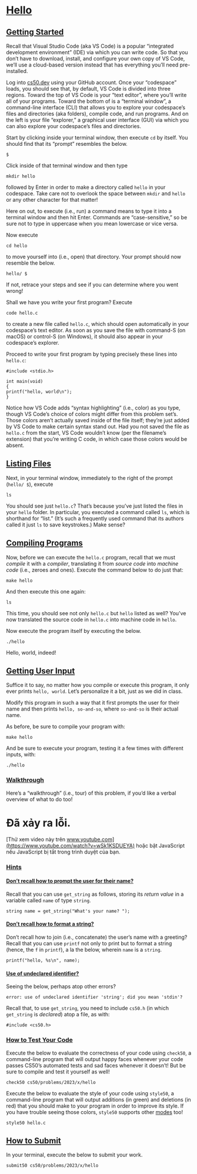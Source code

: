 # [Hello](#hello)

## [Getting Started](#getting-started)

Recall that Visual Studio Code (aka VS Code) is a popular “integrated
development environment” (IDE) via which you can write code. So that you
don’t have to download, install, and configure your own copy of VS Code,
we’ll use a cloud-based version instead that has everything you’ll need
pre-installed.

Log into [cs50.dev](https://cs50.dev/) using your GitHub account. Once
your “codespace” loads, you should see that, by default, VS Code is
divided into three regions. Toward the top of VS Code is your “text
editor”, where you’ll write all of your programs. Toward the bottom of
is a “terminal window”, a command-line interface (CLI) that allows you
to explore your codespace’s files and directories (aka folders), compile
code, and run programs. And on the left is your file “explorer,” a
graphical user interface (GUI) via which you can also explore your
codespace’s files and directories.

Start by clicking inside your terminal window, then execute `cd` by
itself. You should find that its “prompt” resembles the below.

``` highlight
$
```

Click inside of that terminal window and then type

``` highlight
mkdir hello
```

followed by Enter in order to make a directory called `hello` in your
codespace. Take care not to overlook the space between `mkdir` and
`hello` or any other character for that matter!

Here on out, to execute (i.e., run) a command means to type it into a
terminal window and then hit Enter. Commands are “case-sensitive,” so be
sure not to type in uppercase when you mean lowercase or vice versa.

Now execute

``` highlight
cd hello
```

to move yourself into (i.e., open) that directory. Your prompt should
now resemble the below.

``` highlight
hello/ $
```

If not, retrace your steps and see if you can determine where you went
wrong!

Shall we have you write your first program? Execute

``` highlight
code hello.c
```

to create a new file called `hello.c`, which should open automatically
in your codespace’s text editor. As soon as you save the file with
command-S (on macOS) or control-S (on Windows), it should also appear in
your codespace’s explorer.

Proceed to write your first program by typing precisely these lines into
`hello.c`:

``` highlight
#include <stdio.h>

int main(void)
{
printf("hello, world\n");
}
```

Notice how VS Code adds “syntax highlighting” (i.e., color) as you type,
though VS Code’s choice of colors might differ from this problem set’s.
Those colors aren’t actually saved inside of the file itself; they’re
just added by VS Code to make certain syntax stand out. Had you not
saved the file as `hello.c` from the start, VS Code wouldn’t know (per
the filename’s extension) that you’re writing C code, in which case
those colors would be absent.

## [Listing Files](#listing-files)

Next, in your terminal window, immediately to the right of the prompt
(`hello/ $`), execute

``` highlight
ls
```

You should see just `hello.c`? That’s because you’ve just listed the
files in your `hello` folder. In particular, you executed a command
called `ls`, which is shorthand for “list.” (It’s such a frequently used
command that its authors called it just `ls` to save keystrokes.) Make
sense?

## [Compiling Programs](#compiling-programs)

Now, before we can execute the `hello.c` program, recall that we must
*compile* it with a *compiler*, translating it from *source code* into
*machine code* (i.e., zeroes and ones). Execute the command below to do
just that:

``` highlight
make hello
```

And then execute this one again:

``` highlight
ls
```

This time, you should see not only `hello.c` but `hello` listed as well?
You’ve now translated the source code in `hello.c` into machine code in
`hello`.

Now execute the program itself by executing the below.

``` highlight
./hello
```

Hello, world, indeed!

## [Getting User Input](#getting-user-input)

Suffice it to say, no matter how you compile or execute this program, it
only ever prints `hello, world`. Let’s personalize it a bit, just as we
did in class.

Modify this program in such a way that it first prompts the user for
their name and then prints `hello, so-and-so`, where `so-and-so` is
their actual name.

As before, be sure to compile your program with:

``` highlight
make hello
```

And be sure to execute your program, testing it a few times with
different inputs, with:

``` highlight
./hello
```

### [Walkthrough](#walkthrough)

Here’s a “walkthrough” (i.e., tour) of this problem, if you’d like a
verbal overview of what to do too!

# Đã xảy ra lỗi.

[Thử xem video này trên
www.youtube.com](https://www.youtube.com/watch?v=wSk1KSDUEYA) hoặc bật
JavaScript nếu JavaScript bị tắt trong trình duyệt của bạn.

### [Hints](#hints)

#### [Don’t recall how to prompt the user for their name?](#dont-recall-how-to-prompt-the-user-for-their-name)

Recall that you can use `get_string` as follows, storing its *return
value* in a variable called `name` of type `string`.

``` highlight
string name = get_string("What's your name? ");
```

#### [Don’t recall how to format a string?](#dont-recall-how-to-format-a-string)

Don’t recall how to join (i.e., concatenate) the user’s name with a
greeting? Recall that you can use `printf` not only to print but to
format a string (hence, the `f` in `printf`), a la the below, wherein
`name` is a `string`.

``` highlight
printf("hello, %s\n", name);
```

#### [Use of undeclared identifier?](#use-of-undeclared-identifier)

Seeing the below, perhaps atop other errors?

``` highlight
error: use of undeclared identifier 'string'; did you mean 'stdin'?
```

Recall that, to use `get_string`, you need to include `cs50.h` (in which
`get_string` is *declared*) atop a file, as with:

``` highlight
#include <cs50.h>
```

### [How to Test Your Code](#how-to-test-your-code)

Execute the below to evaluate the correctness of your code using
`check50`, a command-line program that will output happy faces whenever
your code passes CS50’s automated tests and sad faces whenever it
doesn’t! But be sure to compile and test it yourself as well!

``` highlight
check50 cs50/problems/2023/x/hello
```

Execute the below to evaluate the style of your code using `style50`, a
command-line program that will output additions (in green) and deletions
(in red) that you should make to your program in order to improve its
style. If you have trouble seeing those colors, `style50` supports other
[modes](https://cs50.readthedocs.io/style50/) too!

``` highlight
style50 hello.c
```

## [How to Submit](#how-to-submit)

In your terminal, execute the below to submit your work.

``` highlight
submit50 cs50/problems/2023/x/hello
```

